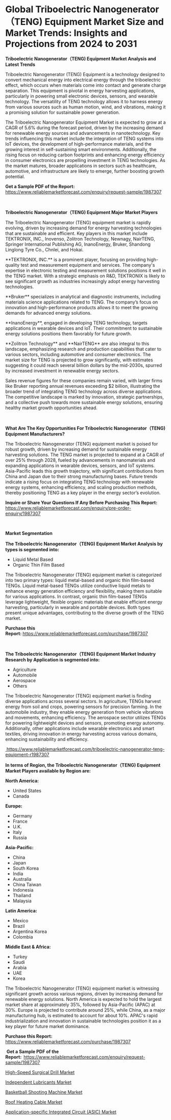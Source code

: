 <p><h1>Global Triboelectric Nanogenerator（TENG) Equipment Market Size and Market Trends: Insights and Projections from 2024 to 2031</h1></p><p><strong>Triboelectric Nanogenerator（TENG) Equipment Market Analysis and Latest Trends</strong></p>
<p><p>Triboelectric Nanogenerator (TENG) Equipment is a technology designed to convert mechanical energy into electrical energy through the triboelectric effect, which occurs when materials come into contact and generate charge separation. This equipment is pivotal in energy harvesting applications, particularly in powering small electronic devices, sensors, and wearable technology. The versatility of TENG technology allows it to harness energy from various sources such as human motion, wind, and vibrations, making it a promising solution for sustainable power generation.</p><p>The Triboelectric Nanogenerator Equipment Market is expected to grow at a CAGR of 5.6% during the forecast period, driven by the increasing demand for renewable energy sources and advancements in nanotechnology. Key trends influencing this market include the integration of TENG systems into IoT devices, the development of high-performance materials, and the growing interest in self-sustaining smart environments. Additionally, the rising focus on reducing carbon footprints and enhancing energy efficiency in consumer electronics are propelling investment in TENG technologies. As the market matures, broader applications in sectors such as healthcare, automotive, and infrastructure are likely to emerge, further boosting growth potential.</p></p>
<p><strong>Get a Sample PDF of the Report:&nbsp;</strong> <a href="https://www.reliablemarketforecast.com/enquiry/request-sample/1987307?utm_campaign=1129&utm_medium=2&utm_source=Github&utm_content=ia&utm_term=25102024&utm_id=triboelectric-nanogeneratorteng-equipment">https://www.reliablemarketforecast.com/enquiry/request-sample/1987307</a></p>
<p>&nbsp;</p>
<p><strong>Triboelectric Nanogenerator（TENG) Equipment Major Market Players</strong></p>
<p><p>The Triboelectric Nanogenerator (TENG) equipment market is rapidly evolving, driven by increasing demand for energy harvesting technologies that are sustainable and efficient. Key players in this market include TEKTRONIX, INC., Inovenso, Zolitron Technology, Newnagy, NairTENG, Springer International Publishing AG, InanoEnergy, Bruker, Shandong Linglong Tyre Co., Chnlei, and Hokai.</p><p>**TEKTRONIX, INC.** is a prominent player, focusing on providing high-quality test and measurement equipment and services. The company's expertise in electronic testing and measurement solutions positions it well in the TENG market. With a strategic emphasis on R&D, TEKTRONIX is likely to see significant growth as industries increasingly adopt energy harvesting technologies.</p><p>**Bruker** specializes in analytical and diagnostic instruments, including materials science applications related to TENG. The company’s focus on innovation and high-performance products allows it to meet the growing demands for advanced energy solutions. </p><p>**InanoEnergy**, engaged in developing TENG technology, targets applications in wearable devices and IoT. Their commitment to sustainable energy solutions positions them favorably for future growth.</p><p>**Zolitron Technology** and **NairTENG** are also integral to this landscape, emphasizing research and production capabilities that cater to various sectors, including automotive and consumer electronics. The market size for TENG is projected to grow significantly, with estimates suggesting it could reach several billion dollars by the mid-2030s, spurred by increased investment in renewable energy sectors.</p><p>Sales revenue figures for these companies remain varied, with larger firms like Bruker reporting annual revenues exceeding $2 billion, illustrating the broader trend of integrating TENG technology across diverse applications. The competitive landscape is marked by innovation, strategic partnerships, and a collective push towards more sustainable energy solutions, ensuring healthy market growth opportunities ahead.</p></p>
<p>&nbsp;</p>
<p><strong>What Are The Key Opportunities For Triboelectric Nanogenerator（TENG) Equipment Manufacturers?</strong></p>
<p><p>The Triboelectric Nanogenerator (TENG) equipment market is poised for robust growth, driven by increasing demand for sustainable energy harvesting solutions. The TENG market is projected to expand at a CAGR of over 25% through 2028, fueled by advancements in nanomaterials and expanding applications in wearable devices, sensors, and IoT systems. Asia-Pacific leads this growth trajectory, with significant contributions from China and Japan due to their strong manufacturing bases. Future trends indicate a rising focus on integrating TENG technology with renewable energy systems, enhancing efficiency, and scaling production methods, thereby positioning TENG as a key player in the energy sector’s evolution.</p></p>
<p><strong>Inquire or Share Your Questions If Any Before Purchasing This Report:</strong> <a href="https://www.reliablemarketforecast.com/enquiry/pre-order-enquiry/1987307?utm_campaign=1129&utm_medium=2&utm_source=Github&utm_content=ia&utm_term=25102024&utm_id=triboelectric-nanogeneratorteng-equipment">https://www.reliablemarketforecast.com/enquiry/pre-order-enquiry/1987307</a></p>
<p>&nbsp;</p>
<p><strong>Market Segmentation</strong></p>
<p><strong>The Triboelectric Nanogenerator（TENG) Equipment Market Analysis by types is segmented into:</strong></p>
<p><ul><li>Liquid Metal Based</li><li>Organic Thin Film Based</li></ul></p>
<p><p>The Triboelectric Nanogenerator (TENG) equipment market is categorized into two primary types: liquid metal-based and organic thin film-based TENGs. Liquid metal-based TENGs utilize conductive liquid metals to enhance energy generation efficiency and flexibility, making them suitable for various applications. In contrast, organic thin film-based TENGs leverage lightweight, flexible organic materials that enable efficient energy harvesting, particularly in wearable and portable devices. Both types present unique advantages, contributing to the diverse growth of the TENG market.</p></p>
<p><strong>Purchase this Report:&nbsp;</strong><a href="https://www.reliablemarketforecast.com/purchase/1987307?utm_campaign=1129&utm_medium=2&utm_source=Github&utm_content=ia&utm_term=25102024&utm_id=triboelectric-nanogeneratorteng-equipment">https://www.reliablemarketforecast.com/purchase/1987307</a></p>
<p>&nbsp;</p>
<p><strong>The Triboelectric Nanogenerator（TENG) Equipment Market Industry Research by Application is segmented into:</strong></p>
<p><ul><li>Agriculture</li><li>Automobile</li><li>Aerospace</li><li>Others</li></ul></p>
<p><p>The Triboelectric Nanogenerator (TENG) equipment market is finding diverse applications across several sectors. In agriculture, TENGs harvest energy from soil and crops, powering sensors for precision farming. In the automobile industry, they enable energy generation from vehicle vibrations and movements, enhancing efficiency. The aerospace sector utilizes TENGs for powering lightweight devices and sensors, promoting energy autonomy. Additionally, other applications include wearable electronics and smart textiles, driving innovation in energy harvesting across various domains, enhancing sustainability and efficiency.</p></p>
<p><a href="https://www.reliablemarketforecast.com/triboelectric-nanogenerator-teng-equipment-r1987307?utm_campaign=1129&utm_medium=2&utm_source=Github&utm_content=ia&utm_term=25102024&utm_id=triboelectric-nanogeneratorteng-equipment">&nbsp;https://www.reliablemarketforecast.com/triboelectric-nanogenerator-teng-equipment-r1987307</a></p>
<p><strong>In terms of Region, the Triboelectric Nanogenerator（TENG) Equipment Market Players available by Region are:</strong></p>
<p>
    <p> <strong> North America: </strong>
        <ul>
            <li>United States</li>
            <li>Canada</li>
        </ul>
        </p> 
    <p> <strong> Europe: </strong>
        <ul>
            <li>Germany</li>
            <li>France</li>
            <li>U.K.</li>
            <li>Italy</li>
            <li>Russia</li>
        </ul>
        </p> 
    <p> <strong> Asia-Pacific: </strong>
        <ul>
            <li>China</li>
            <li>Japan</li>
            <li>South Korea</li>
            <li>India</li>
            <li>Australia</li>
            <li>China Taiwan</li>
            <li>Indonesia</li>
            <li>Thailand</li>
            <li>Malaysia</li>
        </ul>
        </p> 
    <p> <strong> Latin America: </strong>
        <ul>
            <li>Mexico</li>
            <li>Brazil</li>
            <li>Argentina Korea</li>
            <li>Colombia</li>
        </ul>
        </p> 
    <p> <strong> Middle East & Africa: </strong>
        <ul>
            <li>Turkey</li>
            <li>Saudi</li>
            <li>Arabia</li>
            <li>UAE</li>
            <li>Korea</li>
        </ul>
    </p>
    </p>
<p><p>The Triboelectric Nanogenerator (TENG) equipment market is witnessing significant growth across various regions, driven by increasing demand for renewable energy solutions. North America is expected to hold the largest market share at approximately 35%, followed by Asia-Pacific (APAC) at 30%. Europe is projected to contribute around 25%, while China, as a major manufacturing hub, is estimated to account for about 10%. APAC's rapid industrialization and innovation in sustainable technologies position it as a key player for future market dominance.</p></p>
<p><strong>Purchase this Report: </strong><a href="https://www.reliablemarketforecast.com/purchase/1987307?utm_campaign=1129&utm_medium=2&utm_source=Github&utm_content=ia&utm_term=25102024&utm_id=triboelectric-nanogeneratorteng-equipment">https://www.reliablemarketforecast.com/purchase/1987307</a></p>
<p>&nbsp;<strong>Get a Sample PDF of the Report:&nbsp;&nbsp;</strong><a href="https://www.reliablemarketforecast.com/enquiry/request-sample/1987307?utm_campaign=1129&utm_medium=2&utm_source=Github&utm_content=ia&utm_term=25102024&utm_id=triboelectric-nanogeneratorteng-equipment">https://www.reliablemarketforecast.com/enquiry/request-sample/1987307</a></p>
<p><strong></strong></p>
<p><p><a href="https://github.com/azucena6lzcou/Market-Research-Report-List-1/blob/main/high-speed-surgical-drill-market.md?utm_campaign=1129&utm_medium=2&utm_source=Github&utm_content=ia&utm_term=25102024&utm_id=triboelectric-nanogeneratorteng-equipment">High-Speed Surgical Drill Market</a></p><p><a href="https://www.linkedin.com/pulse/independent-lubricants-market-strategic-insights-product-evolution-rocic?utm_campaign=1129&utm_medium=2&utm_source=Github&utm_content=ia&utm_term=25102024&utm_id=triboelectric-nanogeneratorteng-equipment">Independent Lubricants Market</a></p><p><a href="https://issuu.com/reportprime-2/docs/basketball-shooting-machine-market-_8e7fc48e7d1db9?utm_campaign=1129&utm_medium=2&utm_source=Github&utm_content=ia&utm_term=25102024&utm_id=triboelectric-nanogeneratorteng-equipment">Basketball Shooting Machine Market</a></p><p><a href="https://issuu.com/reportprime-2/docs/roof-heating-cable-market-size-2030_7509227cb5a757?utm_campaign=1129&utm_medium=2&utm_source=Github&utm_content=ia&utm_term=25102024&utm_id=triboelectric-nanogeneratorteng-equipment">Roof Heating Cable Market</a></p><p><a href="https://github.com/DorinaOsmani364/Market-Research-Report-List-1/blob/main/application-specific-integrated-circuit-asic-market.md?utm_campaign=1129&utm_medium=2&utm_source=Github&utm_content=ia&utm_term=25102024&utm_id=triboelectric-nanogeneratorteng-equipment">Application-specific Integrated Circuit (ASIC) Market</a></p></p>